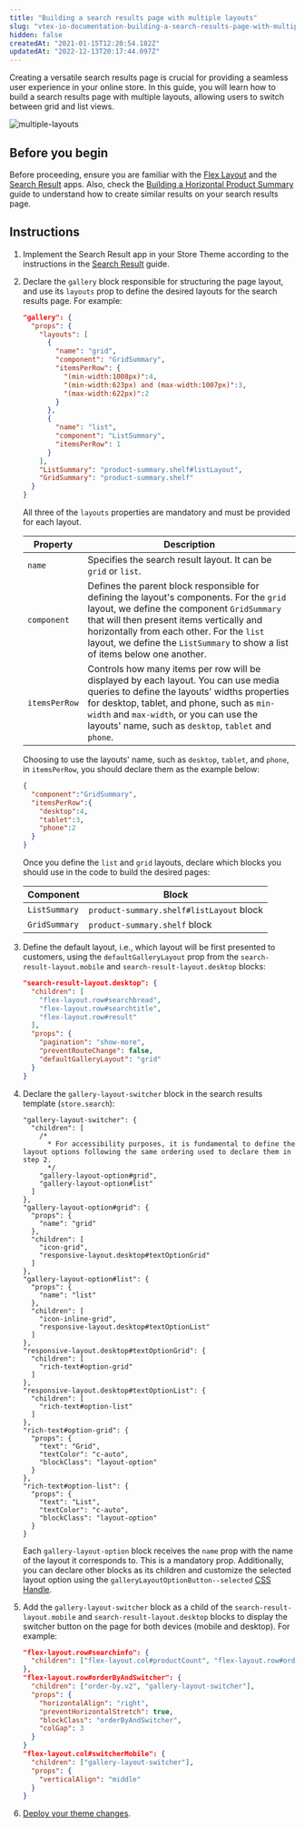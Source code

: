 ```yaml
---
title: "Building a search results page with multiple layouts"
slug: "vtex-io-documentation-building-a-search-results-page-with-multiple-layouts"
hidden: false
createdAt: "2021-01-15T12:20:54.182Z"
updatedAt: "2022-12-13T20:17:44.097Z"
---
```


Creating a versatile search results page is crucial for providing a seamless user experience in your online store. In this guide, you will learn how to build a search results page with multiple layouts, allowing users to switch between grid and list views.

![multiple-layouts](https://cdn.jsdelivr.net/gh/vtexdocs/dev-portal-content@main/images/vtex-io-documentation-building-a-search-results-page-with-multiple-layouts-0.png)

## Before you begin

Before proceeding, ensure you are familiar with the [Flex Layout](https://developers.vtex.com/docs/apps/vtex.flex-layout) and the [Search Result](https://developers.vtex.com/docs/apps/vtex.search-result) apps. Also, check the [Building a Horizontal Product Summary](https://developers.vtex.com/docs/guides/vtex-io-documentation-building-a-horizontal-product-summary) guide to understand how to create similar results on your search results page.

## Instructions

1. Implement the Search Result app in your Store Theme according to the instructions in the [Search Result](https://developers.vtex.com/docs/apps/vtex.search-result/) guide.
2. Declare the `gallery` block responsible for structuring the page layout, and use its `layouts` prop to define the desired layouts for the search results page. For example:

    ```json
    "gallery": {
      "props": {
        "layouts": [
          {
            "name": "grid",
            "component": "GridSummary",
            "itemsPerRow": {
              "(min-width:1008px)":4,
              "(min-width:623px) and (max-width:1007px)":3,
              "(max-width:622px)":2
            }
          },
          {
            "name": "list",
            "component": "ListSummary",
            "itemsPerRow": 1
          }
        ],
        "ListSummary": "product-summary.shelf#listLayout",
        "GridSummary": "product-summary.shelf"
      }
    }
    ```

    All three of the `layouts` properties are mandatory and must be provided for each layout.

    | Property      | Description                                                                                                                                                                                                                                                                                                     |
    | ------------- | --------------------------------------------------------------------------------------------------------------------------------------------------------------------------------------------------------------------------------------------------------------------------------------------------------------- |
    | `name`        | Specifies the search result layout. It can be `grid` or `list`.                                                                                                                                                                                                                                                 |
    | `component`   | Defines the parent block responsible for defining the layout's components. For the `grid` layout, we define the component `GridSummary` that will then present items vertically and horizontally from each other. For the `list` layout, we define the `ListSummary` to show a list of items below one another. |
    | `itemsPerRow` | Controls how many items per row will be displayed by each layout. You can use media queries to define the layouts' widths properties for desktop, tablet, and phone, such as `min-width` and `max-width`, or you can use the layouts' name, such as `desktop`, `tablet` and `phone`.                            |

    Choosing to use the layouts' name, such as `desktop`, `tablet`, and `phone`, in `itemsPerRow`, you should declare them as the example below:

    ```json
    {
      "component":"GridSummary",
      "itemsPerRow":{
        "desktop":4,
        "tablet":3,
        "phone":2
      }
    }
    ```

    Once you define the `list` and `grid` layouts, declare which blocks you should use in the code to build the desired pages:

    | Component     | Block                                    |
    | ------------- | ---------------------------------------- |
    | `ListSummary` | `product-summary.shelf#listLayout` block |
    | `GridSummary` | `product-summary.shelf` block            |

3. Define the default layout, i.e., which layout will be first presented to customers, using the `defaultGalleryLayout` prop from the `search-result-layout.mobile` and `search-result-layout.desktop` blocks:

    ```json
    "search-result-layout.desktop": {
      "children": [
        "flex-layout.row#searchbread",
        "flex-layout.row#searchtitle",
        "flex-layout.row#result"
      ],
      "props": {
        "pagination": "show-more",
        "preventRouteChange": false,
        "defaultGalleryLayout": "grid"
      }
    }
    ```

4. Declare the `gallery-layout-switcher` block in the search results template (`store.search`):

    ```jsonc
    "gallery-layout-switcher": {
      "children": [
        /*
          * For accessibility purposes, it is fundamental to define the layout options following the same ordering used to declare them in step 2.
          */
        "gallery-layout-option#grid",
        "gallery-layout-option#list"
      ]
    },
    "gallery-layout-option#grid": {
      "props": {
        "name": "grid"
      },
      "children": [
        "icon-grid",
        "responsive-layout.desktop#textOptionGrid"
      ]
    },
    "gallery-layout-option#list": {
      "props": {
        "name": "list"
      },
      "children": [
        "icon-inline-grid",
        "responsive-layout.desktop#textOptionList"
      ]
    },
    "responsive-layout.desktop#textOptionGrid": {
      "children": [
        "rich-text#option-grid"
      ]
    },
    "responsive-layout.desktop#textOptionList": {
      "children": [
        "rich-text#option-list"
      ]
    },
    "rich-text#option-grid": {
      "props": {
        "text": "Grid",
        "textColor": "c-auto",
        "blockClass": "layout-option"
      }
    },
    "rich-text#option-list": {
      "props": {
        "text": "List",
        "textColor": "c-auto",
        "blockClass": "layout-option"
      }
    }
    ```

    Each `gallery-layout-option` block receives the `name` prop with the name of the layout it corresponds to. This is a mandatory prop. Additionally, you can declare other blocks as its children and customize the selected layout option using the `galleryLayoutOptionButton--selected` [CSS Handle](https://developers.vtex.com/docs/guides/vtex-io-documentation-using-css-handles-for-store-customization/).

5. Add the `gallery-layout-switcher` block as a child of the `search-result-layout.mobile` and `search-result-layout.desktop` blocks to display the switcher button on the page for both devices (mobile and desktop). For example:

    ```json
    "flex-layout.row#searchinfo": {
      "children": ["flex-layout.col#productCount", "flex-layout.row#orderByAndSwitcher"]
    },
    "flex-layout.row#orderByAndSwitcher": {
      "children": ["order-by.v2", "gallery-layout-switcher"],
      "props": {
        "horizontalAlign": "right",
        "preventHorizontalStretch": true,
        "blockClass": "orderByAndSwitcher",
        "colGap": 3
      }
    }
    "flex-layout.col#switcherMobile": {
      "children": ["gallery-layout-switcher"],
      "props": {
        "verticalAlign": "middle"
      }
    }
    ```

6. [Deploy your theme changes](https://developers.vtex.com/docs/guides/vtex-io-documentation-making-your-theme-content-public).
